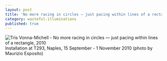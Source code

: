 ```yaml
---
layout: post
title: 'No more racing in circles — just pacing within lines of a rectangle, 2010'
category: wasteful-illuminations
published: true
---
```


![Tris Vonna-Michell - No more racing in circles — just pacing within lines of a rectangle, 2010]({{site.baseurl}}/assets/img/0210-no-more-racing-in-circles-just-pacing-within-lines-of-a-rectangle-2010.jpg)
Installation at T293, Naples, 15 September - 1 November 2010 (photo by Maurizio Esposito)
